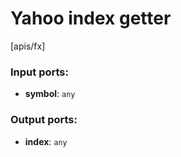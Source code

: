 # Yahoo index getter

[apis/fx]

### Input ports:

* __symbol__: `any`


### Output ports:

* __index__: `any`


